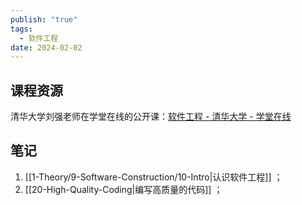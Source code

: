 ```yaml
---
publish: "true"
tags:
  - 软件工程
date: 2024-02-02
---
```

## 课程资源

清华大学刘强老师在学堂在线的公开课：[软件工程 - 清华大学 - 学堂在线](https://www.xuetangx.com/course/THU08091000367/19318226?channel=i.area.learn_title)

## 笔记

1. [[1-Theory/9-Software-Construction/10-Intro|认识软件工程]] ；
2. [[20-High-Quality-Coding|编写高质量的代码]] ；
